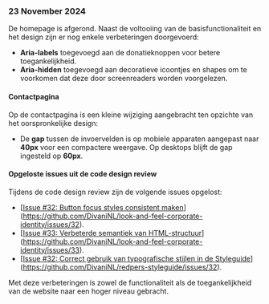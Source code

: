 ### 23 November 2024  
De homepage is afgerond. Naast de voltooiing van de basisfunctionaliteit en het design zijn er nog enkele verbeteringen doorgevoerd:  
- **Aria-labels** toegevoegd aan de donatieknoppen voor betere toegankelijkheid.  
- **Aria-hidden** toegevoegd aan decoratieve icoontjes en shapes om te voorkomen dat deze door screenreaders worden voorgelezen.  

#### Contactpagina  
Op de contactpagina is een kleine wijziging aangebracht ten opzichte van het oorspronkelijke design:  
- De **gap** tussen de invoervelden is op mobiele apparaten aangepast naar **40px** voor een compactere weergave. Op desktops blijft de gap ingesteld op **60px**.  

#### Opgeloste issues uit de code design review  
Tijdens de code design review zijn de volgende issues opgelost:  
- [[Issue #32: Button focus styles consistent maken](https://github.com/DivaniNL/look-and-feel-corporate-identity/issues/32)](https://github.com/DivaniNL/look-and-feel-corporate-identity/issues/32).  
- [[Issue #33: Verbeterde semantiek van HTML-structuur](https://github.com/DivaniNL/look-and-feel-corporate-identity/issues/33)](https://github.com/DivaniNL/look-and-feel-corporate-identity/issues/33).  
- [[Issue #32: Correct gebruik van typografische stijlen in de Styleguide](https://github.com/DivaniNL/redpers-styleguide/issues/32)](https://github.com/DivaniNL/redpers-styleguide/issues/32).  

Met deze verbeteringen is zowel de functionaliteit als de toegankelijkheid van de website naar een hoger niveau gebracht.